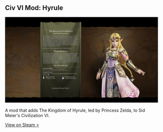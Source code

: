 ## Civ VI Mod: Hyrule

![Civ VI Hyrule](/assets/portfolio/playground/civ6-zelda.png)

A mod that adds The Kingdom of Hyrule, led by Princess Zelda, to Sid Meier's Civilization VI.

[View on Steam &gt;](http://steamcommunity.com/sharedfiles/filedetails/?id=871518915)